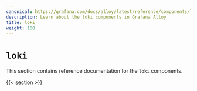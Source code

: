 ```yaml
---
canonical: https://grafana.com/docs/alloy/latest/reference/components/loki/
description: Learn about the loki components in Grafana Alloy
title: loki
weight: 100
---
```


# `loki`

This section contains reference documentation for the `loki` components.

{{< section >}}
